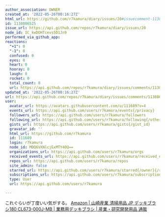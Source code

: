 ```yaml
---
author_association: OWNER
created_at: '2022-05-26T00:16:27Z'
html_url: https://github.com/r7kamura/diary/issues/20#issuecomment-1138006525
id: 1138006525
issue_url: https://api.github.com/repos/r7kamura/diary/issues/20
node_id: IC_kwDOHTcevs5D1Jn9
performed_via_github_app: 
reactions:
  "+1": 0
  "-1": 0
  confused: 0
  eyes: 0
  heart: 0
  hooray: 0
  laugh: 0
  rocket: 0
  total_count: 0
  url: https://api.github.com/repos/r7kamura/diary/issues/comments/1138006525/reactions
updated_at: '2022-05-26T00:16:27Z'
url: https://api.github.com/repos/r7kamura/diary/issues/comments/1138006525
user:
  avatar_url: https://avatars.githubusercontent.com/u/111689?v=4
  events_url: https://api.github.com/users/r7kamura/events{/privacy}
  followers_url: https://api.github.com/users/r7kamura/followers
  following_url: https://api.github.com/users/r7kamura/following{/other_user}
  gists_url: https://api.github.com/users/r7kamura/gists{/gist_id}
  gravatar_id: ''
  html_url: https://github.com/r7kamura
  id: 111689
  login: r7kamura
  node_id: MDQ6VXNlcjExMTY4OQ==
  organizations_url: https://api.github.com/users/r7kamura/orgs
  received_events_url: https://api.github.com/users/r7kamura/received_events
  repos_url: https://api.github.com/users/r7kamura/repos
  site_admin: false
  starred_url: https://api.github.com/users/r7kamura/starred{/owner}{/repo}
  subscriptions_url: https://api.github.com/users/r7kamura/subscriptions
  type: User
  url: https://api.github.com/users/r7kamura

---
```

これぐらいが丁度いい気がする。
[Amazon | 山崎産業 清掃用品 JP デッキブラシ180 CL673-000J-MB | 業務用デッキブラシ | 産業・研究開発用品 通販](https://www.amazon.co.jp/dp/B00IUES4U6)